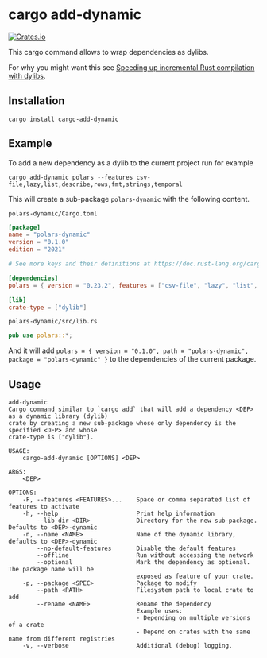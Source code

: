 # cargo add-dynamic

[![Crates.io](https://img.shields.io/crates/v/cargo-add-dynamic)](https://crates.io/crates/cargo-add-dynamic)

This cargo command allows to wrap dependencies as dylibs.

For why you might want this see [Speeding up incremental Rust compilation with dylibs](https://robert.kra.hn/posts/2022-09-09-speeding-up-incremental-rust-compilation-with-dylibs/).


## Installation

```shell
cargo install cargo-add-dynamic
```

## Example

To add a new dependency as a dylib to the current project run for example

```shell
cargo add-dynamic polars --features csv-file,lazy,list,describe,rows,fmt,strings,temporal
```

This will create a sub-package `polars-dynamic` with the following content.

`polars-dynamic/Cargo.toml`

```toml
[package]
name = "polars-dynamic"
version = "0.1.0"
edition = "2021"

# See more keys and their definitions at https://doc.rust-lang.org/cargo/reference/manifest.html

[dependencies]
polars = { version = "0.23.2", features = ["csv-file", "lazy", "list", "describe", "rows", "fmt", "strings", "temporal"] }

[lib]
crate-type = ["dylib"]
```

`polars-dynamic/src/lib.rs`

```rust
pub use polars::*;
```

And it will add `polars = { version = "0.1.0", path = "polars-dynamic", package = "polars-dynamic" }` to the dependencies of the current package.


## Usage

```
add-dynamic 
Cargo command similar to `cargo add` that will add a dependency <DEP> as a dynamic library (dylib)
crate by creating a new sub-package whose only dependency is the specified <DEP> and whose
crate-type is ["dylib"].

USAGE:
    cargo-add-dynamic [OPTIONS] <DEP>

ARGS:
    <DEP>    

OPTIONS:
    -F, --features <FEATURES>...    Space or comma separated list of features to activate
    -h, --help                      Print help information
        --lib-dir <DIR>             Directory for the new sub-package. Defaults to <DEP>-dynamic
    -n, --name <NAME>               Name of the dynamic library, defaults to <DEP>-dynamic
        --no-default-features       Disable the default features
        --offline                   Run without accessing the network
        --optional                  Mark the dependency as optional. The package name will be
                                    exposed as feature of your crate.
    -p, --package <SPEC>            Package to modify
        --path <PATH>               Filesystem path to local crate to add
        --rename <NAME>             Rename the dependency
                                    Example uses:
                                    - Depending on multiple versions of a crate
                                    - Depend on crates with the same name from different registries
    -v, --verbose                   Additional (debug) logging.
```
